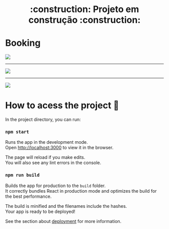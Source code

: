 <h1 align="center"> 
    :construction:  Projeto em construção  :construction:
</h1>

# Booking

<div>
  <img src="https://github.com/matheuzcode/react-booking/assets/98724767/03a476ac-c24c-4092-aaba-f6d1c1d02c4d" />
</div>
<hr/>
<div>
  <img src="https://github.com/matheuzcode/react-booking/assets/98724767/0857fa2e-5b3d-4b8c-bc44-5f688a7cb6be" />
</div>
<hr/>
<div>
  <img src="https://github.com/matheuzcode/react-booking/assets/98724767/878b1f80-4d80-41f0-b305-25b5a1b8d5b9" />
</div>

# How to acess the project 📁

In the project directory, you can run:

### `npm start`

Runs the app in the development mode.\
Open [http://localhost:3000](http://localhost:3000) to view it in the browser.

The page will reload if you make edits.\
You will also see any lint errors in the console.

### `npm run build`

Builds the app for production to the `build` folder.\
It correctly bundles React in production mode and optimizes the build for the best performance.

The build is minified and the filenames include the hashes.\
Your app is ready to be deployed!

See the section about [deployment](https://facebook.github.io/create-react-app/docs/deployment) for more information.
